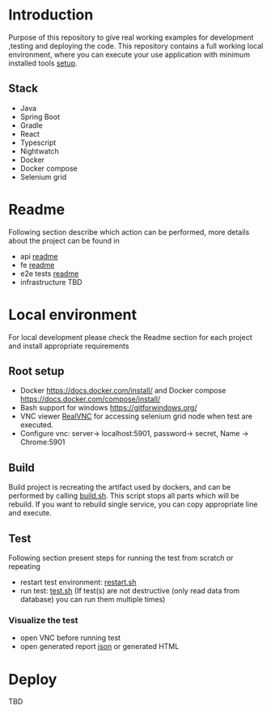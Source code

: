 # Introduction

Purpose of this repository to give real working examples for development ,testing and deploying the code.
This repository contains a full working local environment, where you can execute your use application with minimum installed tools [setup](#root-setup).

## Stack

- Java
- Spring Boot
- Gradle
- React
- Typescript
- Nightwatch
- Docker
- Docker compose
- Selenium grid

# Readme

Following section describe which action can be performed, more details about the project can be found in

- api [readme](api/README.md)
- fe [readme](fe/app/README.md)
- e2e tests [readme](fe/e2e_tests/README.md)
- infrastructure TBD

# Local environment

For local development please check the Readme section for each project and install appropriate requirements

## Root setup

- Docker https://docs.docker.com/install/ and Docker compose https://docs.docker.com/compose/install/
- Bash support for windows https://gitforwindows.org/
- VNC viewer [RealVNC](https://www.realvnc.com/en/connect/download/viewer/) for accessing selenium grid node when test are executed.
- Configure vnc: server-> localhost:5901, password-> secret, Name -> Chrome:5901

## Build

Build project is recreating the artifact used by dockers,
and can be performed by calling [build.sh](build.sh). This script stops all parts which will be rebuild. If you want to rebuild single service, you can copy appropriate line and execute.

## Test

Following section present steps for running the test from scratch or repeating

- restart test environment: [restart.sh](restart.sh)
- run test: [test.sh](test.sh) (If test(s) are not destructive (only read data from database) you can run them multiple times)

### Visualize the test

- open VNC before running test
- open generated report [json](reports/cucumber.json) or generated HTML

# Deploy

TBD
